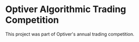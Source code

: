# Optiver Algorithmic Trading Competition

This project was part of Optiver's annual trading competition.
